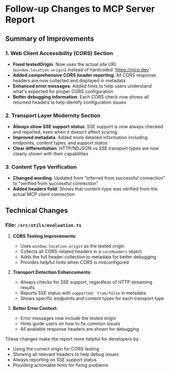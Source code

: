 # Follow-up Changes to MCP Server Report

## Summary of Improvements

### 1. Web Client Accessibility (CORS) Section
- **Fixed testedOrigin**: Now uses the actual site URL (`window.location.origin`) instead of hardcoded 'https://mcp.dev'
- **Added comprehensive CORS header reporting**: All CORS response headers are now collected and displayed in metadata
- **Enhanced error messages**: Added hints to help users understand what's expected for proper CORS configuration
- **Better debugging information**: Each CORS check now shows all returned headers to help identify configuration issues

### 2. Transport Layer Modernity Section
- **Always show SSE support status**: SSE support is now always checked and reported, even when it doesn't affect scoring
- **Improved metadata**: Added more detailed information including endpoints, content types, and support status
- **Clear differentiation**: HTTP/NDJSON vs SSE transport types are now clearly shown with their capabilities

### 3. Content Type Verification
- **Changed wording**: Updated from "inferred from successful connection" to "verified from successful connection"
- **Added headers field**: Shows that content-type was verified from the actual MCP client connection

## Technical Changes

### File: `/src/utils/evaluation.ts`

1. **CORS Testing Improvements**:
   - Uses `window.location.origin` as the tested origin
   - Collects all CORS-related headers in a `corsHeaders` object
   - Adds the full header collection to metadata for better debugging
   - Provides helpful hints when CORS is misconfigured

2. **Transport Detection Enhancements**:
   - Always checks for SSE support, regardless of HTTP streaming results
   - Reports SSE status with `supported: true/false` in metadata
   - Shows specific endpoints and content types for each transport type

3. **Better Error Context**:
   - Error messages now include the tested origin
   - Hints guide users on how to fix common issues
   - All available response headers are shown for debugging

These changes make the report more helpful for developers by:
- Using the correct origin for CORS testing
- Showing all relevant headers to help debug issues
- Always reporting on SSE support status
- Providing actionable hints for fixing problems